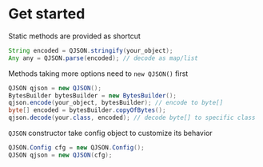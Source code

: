 # Get started

Static methods are provided as shortcut

```java
String encoded = QJSON.stringify(your_object);
Any any = QJSON.parse(encoded); // decode as map/list
```

Methods taking more options need to `new QJSON()` first

```java
QJSON qjson = new QJSON();
BytesBuilder bytesBuilder = new BytesBuilder();
qjson.encode(your_object, bytesBuilder); // encode to byte[]
byte[] encoded = bytesBuilder.copyOfBytes();
qjson.decode(your.class, encoded); // decode byte[] to specific class
```

`QJSON` constructor take config object to customize its behavior

```java
QJSON.Config cfg = new QJSON.Config();
QJSON qjson = new QJSON(cfg);
```